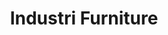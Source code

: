 ---
id: 20
title : Industri Furniture
linkurl: https://kutt.it/HJPgiS
fitur : aspekpajak
createdTime : 31/07/2019
modifiedTime : 06/01/2020
topik: Versi Lengkap
img: single-bed.png
---